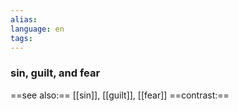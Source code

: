 ```yaml
---
alias: 
language: en
tags: 
---
```

### sin, guilt, and fear
==see also:== [[sin]], [[guilt]], [[fear]]
==contrast:== 